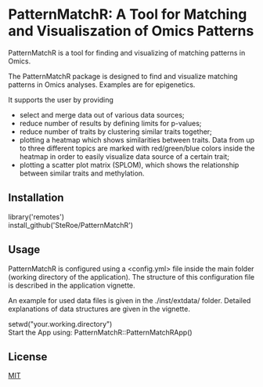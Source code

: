 # PatternMatchR: A Tool for Matching and Visualiszation of Omics Patterns

PatternMatchR is a tool for finding and visualizing of matching patterns in Omics.

The PatternMatchR package is designed to find and visualize matching patterns in Omics analyses. Examples are for epigenetics. 

It supports the user by providing
- select and merge data out of various data sources;
- reduce number of results by defining limits for p-values;
- reduce number of traits by clustering similar traits together;
- plotting a heatmap which shows similarities between traits. Data from up to three different topics are marked with red/green/blue colors inside the heatmap in order to easily visualize data source of a certain trait;
- plotting a scatter plot matrix (SPLOM), which shows the relationship between similar traits and methylation.

## Installation

library('remotes')  
install_github('SteRoe/PatternMatchR')

## Usage
PatternMatchR is configured using a <config.yml> file inside the main folder (working directory of the application). The structure of this configuration file is described in the application vignette.

An example for used data files is given in the ./inst/extdata/ folder.
Detailed explanations of data structures are given in the vignette.

setwd("your.working.directory")  
Start the App using: PatternMatchR::PatternMatchRApp()

## License
[MIT](https://choosealicense.com/licenses/mit/)
